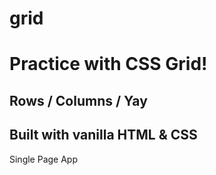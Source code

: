# grid

# Practice with CSS Grid!

## Rows / Columns / Yay

## Built with vanilla HTML & CSS 

Single Page App
